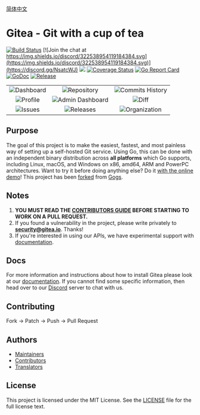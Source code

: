 [简体中文](https://github.com/go-gitea/gitea/blob/master/README_ZH.md)

# Gitea - Git with a cup of tea

[![Build Status](https://drone.gitea.io/api/badges/go-gitea/gitea/status.svg)](https://drone.gitea.io/go-gitea/gitea)
[![Join the chat at https://img.shields.io/discord/322538954119184384.svg](https://img.shields.io/discord/322538954119184384.svg)](https://discord.gg/NsatcWJ)
[![](https://images.microbadger.com/badges/image/gitea/gitea.svg)](https://microbadger.com/images/gitea/gitea "Get your own image badge on microbadger.com")
[![Coverage Status](https://coverage.gitea.io/badges/go-gitea/gitea/coverage.svg)](https://coverage.gitea.io/go-gitea/gitea)
[![Go Report Card](https://goreportcard.com/badge/code.gitea.io/gitea)](https://goreportcard.com/report/code.gitea.io/gitea)
[![GoDoc](https://godoc.org/code.gitea.io/gitea?status.svg)](https://godoc.org/code.gitea.io/gitea)
[![Release](https://github-release-version.herokuapp.com/github/go-gitea/gitea/release.svg?style=flat)](https://github.com/go-gitea/gitea/releases/latest)

| | | |
|:---:|:---:|:---:|
|![Dashboard](https://i.imgur.com/3iEQsux.jpg)|![Repository](https://i.imgur.com/glqFnj8.jpg)|![Commits History](https://i.imgur.com/ad1FEpi.jpg)|
|![Profile](https://i.imgur.com/q81EcGa.jpg)|![Admin Dashboard](https://i.imgur.com/L2CQeN0.jpg)|![Diff](https://i.imgur.com/cNuvMum.jpg)|
|![Issues](https://i.imgur.com/xCYRqaF.jpg)|![Releases](https://i.imgur.com/ILpRBCe.jpg)|![Organization](https://i.imgur.com/0BHnrcL.jpg)|

## Purpose

The goal of this project is to make the easiest, fastest, and most painless way of setting up a self-hosted Git service. Using Go, this can be done with an independent binary distribution across **all platforms** which Go supports, including Linux, macOS, and Windows on x86, amd64, ARM and PowerPC architectures. Want to try it before doing anything else? Do it [with the online demo](https://try.gitea.io/)! This project has been [forked](https://blog.gitea.io/2016/12/welcome-to-gitea/) from [Gogs](https://gogs.io).

## Notes

1. **YOU MUST READ THE [CONTRIBUTORS GUIDE](CONTRIBUTING.md) BEFORE STARTING TO WORK ON A PULL REQUEST.**
2. If you found a vulnerability in the project, please write privately to **security@gitea.io**. Thanks!
3. If you're interested in using our APIs, we have experimental support with [documentation](https://godoc.org/code.gitea.io/sdk/gitea).

## Docs

For more information and instructions about how to install Gitea please look at our [documentation](https://docs.gitea.io/en-us/). If you cannot find some specific information, then head over to our [Discord](https://discord.gg/NsatcWJ) server to chat with us.

## Contributing

Fork -> Patch -> Push -> Pull Request

## Authors

* [Maintainers](https://github.com/orgs/go-gitea/people)
* [Contributors](https://github.com/go-gitea/gitea/graphs/contributors)
* [Translators](options/locale/TRANSLATORS)

## License

This project is licensed under the MIT License. See the [LICENSE](https://github.com/go-gitea/gitea/blob/master/LICENSE) file for the full license text.
